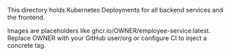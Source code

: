 This directory holds Kubernetes Deployments for all backend services and the frontend.

Images are placeholders like ghcr.io/OWNER/employee-service:latest.
Replace OWNER with your GitHub user/org or configure CI to inject a concrete tag.


